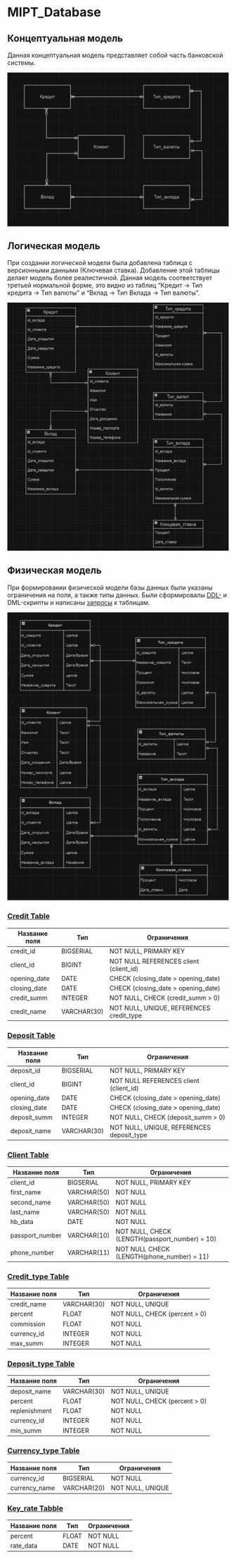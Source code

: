 # MIPT_Database

## Концептуальная модель
Данная концептуальная модель представляет собой часть банковской системы.

![conceptual_model](img/conceptual_model.png)

## Логическая модель 
При создании логической модели была добавлена таблица с версионными данными (Ключевая ставка). Добавление этой таблицы делает модель более реалистичной. Данная модель соответствует третьей нормальной форме, это видно из таблиц “Кредит → Тип кредита → Тип валюты” и “Вклад → Тип Вклада  → Тип валюты”.



![logical model](img/logical_model.png)

## Физическая модель

При формировании физической модели базы данных были указаны ограничения на поля, а также типы данных. Были сформировалы [DDL-](src/ddl.sql) и DML-скрипты и написаны [запросы](src/queries.sql) к таблицам.

![physical_model](img/physical_model.png)

### [Credit Table](src/credit_dml.sql)

| Название поля | Тип         | Ограничения                              |
| ------------- | ----------- | ---------------------------------------- |
| credit_id     | BIGSERIAL   | NOT NULL, PRIMARY KEY                    |
| client_id     | BIGINT      | NOT NULL REFERENCES client (client_id)   |
| opening_date  | DATE        | CHECK (closing_date > opening_date)      |
| closing_date  | DATE        | CHECK (closing_date > opening_date)      |
| credit_summ   | INTEGER     | NOT NULL, CHECK (credit_summ > 0)        |
| credit_name   | VARCHAR(30) | NOT NULL, UNIQUE, REFERENCES credit_type | 

### [Deposit Table](src/deposit_dml.sql)

| Название поля | Тип         | Ограничения                               |
| ------------- | ----------- | ----------------------------------------- |
| deposit_id    | BIGSERIAL   | NOT NULL, PRIMARY KEY                     |
| client_id     | BIGINT      | NOT NULL REFERENCES client (client_id)    |
| opening_date  | DATE        | CHECK (closing_date > opening_date)       |
| closing_date  | DATE        | CHECK (closing_date > opening_date)       |
| deposit_summ  | INTEGER     | NOT NULL, CHECK (deposit_summ > 0)        |
| deposit_name  | VARCHAR(30) | NOT NULL, UNIQUE, REFERENCES deposit_type | 

### [Client Table](src/client.sql)

| Название поля   | Тип         | Ограничения                                     |
| --------------- | ----------- | ----------------------------------------------- |
| client_id       | BIGSERIAL   | NOT NULL, PRIMARY KEY                           |
| first_name      | VARCHAR(50) | NOT NULL                                        |
| second_name     | VARCHAR(50) | NOT NULL                                        |
| last_name       | VARCHAR(50) | NOT NULL                                        |
| hb_data         | DATE        | NOT NULL                                        |
| passport_number | VARCHAR(10) | NOT NULL, CHECK (LENGTH(passport_number) = 10)  |
| phone_number    | VARCHAR(11) | NOT NULL CHECK (LENGTH(phone_number) = 11)      | 

### [Credit_type Table](src/credit_type_dml.sql)

| Название поля   | Тип         | Ограничения                    |
| --------------- | ----------- | ------------------------------ |
| credit_name     | VARCHAR(30) | NOT NULL, UNIQUE               |
| percent         | FLOAT       | NOT NULL, CHECK (percent > 0)  |
| commission      | FLOAT       | NOT NULL                       |
| currency_id     | INTEGER     | NOT NULL                       |
| max_summ        | INTEGER     | NOT NULL                       | 

### [Deposit_type Table](src/deposit_type_dml.sql)

| Название поля   | Тип         | Ограничения                     |
| --------------- | ----------- | ------------------------------- |
| deposit_name    | VARCHAR(30) | NOT NULL, UNIQUE                |
| percent         | FLOAT       | NOT NULL, CHECK (percent > 0)   |
| replenishment   | FLOAT       | NOT NULL                        |
| currency_id     | INTEGER     | NOT NULL                        |
| min_summ        | INTEGER     | NOT NULL                        | 

### [Currency_type Table](src/currency_type_dml.sql)

| Название поля | Тип         | Ограничения      |
| ------------- | ----------- | ---------------- |
| currency_id   | BIGSERIAL   | NOT NULL         |
| currency_name | VARCHAR(20) | NOT NULL, UNIQUE |

### [Key_rate Tabble](src/key_rate_dml.sql)

| Название поля | Тип         | Ограничения      |
| ------------- | ----------- | ---------------- |
| percent       | FLOAT       | NOT NULL         |
| rate_data     | DATE        | NOT NULL         |
